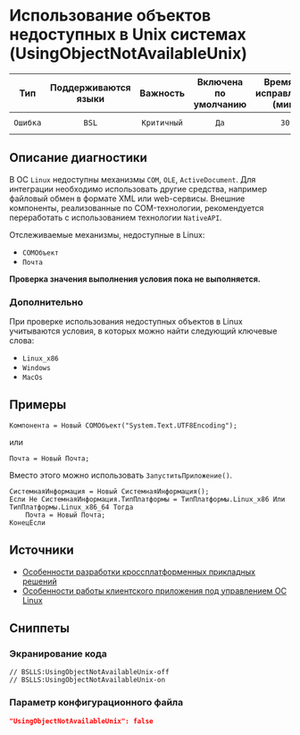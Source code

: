 # Использование объектов недоступных в Unix системах (UsingObjectNotAvailableUnix)

|   Тип    |    Поддерживаются<br>языки    |  Важность   |    Включена<br>по умолчанию    |    Время на<br>исправление (мин)    |              Теги              |
|:--------:|:-----------------------------:|:-----------:|:------------------------------:|:-----------------------------------:|:------------------------------:|
| `Ошибка` |             `BSL`             | `Критичный` |              `Да`              |                `30`                 |    `standard`<br>`lockinos`    |

<!-- Блоки выше заполняются автоматически, не трогать -->
## Описание диагностики

В ОС `Linux` недоступны механизмы `COM`, `OLE`, `ActiveDocument`. Для интеграции необходимо использовать другие средства, например файловый обмен в формате XML или web-сервисы. 
Внешние компоненты, реализованные по COM-технологии, рекомендуется переработать с использованием технологии `NativeAPI`.

Отслеживаемые механизмы, недоступные в Linux:

* `COMОбъект`
* `Почта`

**Проверка значения выполнения условия пока не выполняется.**

### Дополнительно

При проверке использования недоступных объектов в Linux учитываются условия, в которых можно найти следующий ключевые слова:

* `Linux_x86`
* `Windows`
* `MacOs`

## Примеры

```bsl
Компонента = Новый COMОбъект("System.Text.UTF8Encoding");
```

или

```bsl
Почта = Новый Почта;
```
Вместо этого можно использовать `ЗапуститьПриложение()`.

```bsl
СистемнаяИнформация = Новый СистемнаяИнформация();
Если Не СистемнаяИнформация.ТипПлатформы = ТипПлатформы.Linux_x86 Или ТипПлатформы.Linux_x86_64 Тогда
	Почта = Новый Почта;
КонецЕсли
```

## Источники

* [Особенности разработки кроссплатформенных прикладных решений](https://its.1c.ru/db/v8314doc#bookmark:dev:TI000001208)
* [Особенности работы клиентского приложения под управлением ОС Linux](https://its.1c.ru/db/v8314doc#bookmark:dev:TI000001283)

## Сниппеты

<!-- Блоки ниже заполняются автоматически, не трогать -->
### Экранирование кода

```bsl
// BSLLS:UsingObjectNotAvailableUnix-off
// BSLLS:UsingObjectNotAvailableUnix-on
```

### Параметр конфигурационного файла

```json
"UsingObjectNotAvailableUnix": false
```
